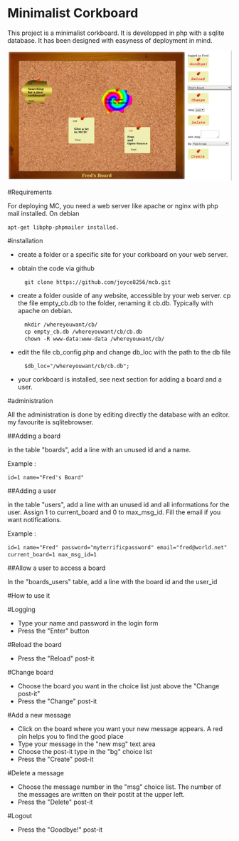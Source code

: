 Minimalist Corkboard
====================

This project is a minimalist corkboard. It is developped in php with a sqlite database. It has been designed with easyness of deployment in mind.

![Snapshot](snap_cb.jpg "Snapshot")

#Requirements

For deploying MC, you need a web server like apache or nginx with php mail installed. On debian

    apt-get libphp-phpmailer installed.

#installation

* create a folder or a specific site for your corkboard on your web server.
* obtain the code via github

        git clone https://github.com/joyce8256/mcb.git

* create a folder ouside of any website, accessible by your web server. cp the file empty_cb.db to the folder, renaming it cb.db. Typically with apache on debian.

        mkdir /whereyouwant/cb/
        cp empty_cb.db /whereyouwant/cb/cb.db
        chown -R www-data:www-data /whereyouwant/cb/

* edit the file cb_config.php and change db_loc with the path to the db file

        $db_loc="/whereyouwant/cb/cb.db";

* your corkboard is installed, see next section for adding a board and a user. 

#administration

All the administration is done by editing directly the database with an editor. my favourite is sqlitebrowser.

##Adding a board

in the table "boards", add a line with an unused id and a name.

Example :

    id=1 name="Fred's Board"

##Adding a user

in the table "users", add a line with an unused id and all informations for the user. Assign 1 to current_board and 0 to max_msg_id. Fill the email if you want notifications.

Example :

    id=1 name="Fred" password="myterrificpassword" email="fred@world.net" current_board=1 max_msg_id=1

##Allow a user to access a board

In the "boards_users" table, add a line with the board id and the user_id
   
#How to use it

#Logging

* Type your name and password in the login form
* Press the "Enter" button

#Reload the board

* Press the "Reload" post-it

#Change board

* Choose the board you want in the choice list just above the "Change post-it"
* Press the "Change" post-it 

#Add a new message

* Click on the board where you want your new message appears. A red pin helps you to find the good place
* Type your message in the "new msg" text area
* Choose the post-it type in the "bg" choice list
* Press the "Create" post-it

#Delete a message

* Choose the message number in the "msg" choice list. The number of the messages are written on their postit at the upper left.
* Press the "Delete" post-it 

#Logout

* Press the "Goodbye!" post-it
